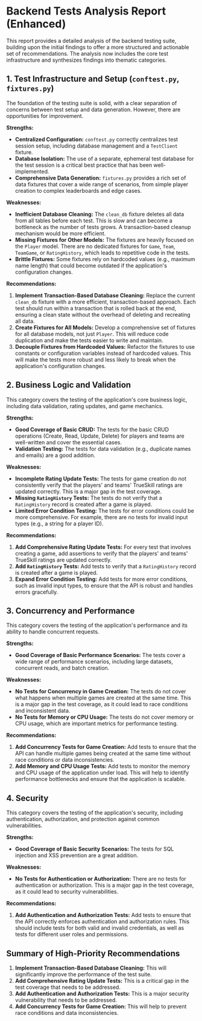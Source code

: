 # Backend Tests Analysis Report (Enhanced)

This report provides a detailed analysis of the backend testing suite, building upon the initial findings to offer a more structured and actionable set of recommendations. The analysis now includes the core test infrastructure and synthesizes findings into thematic categories.

## 1. Test Infrastructure and Setup (`conftest.py`, `fixtures.py`)

The foundation of the testing suite is solid, with a clear separation of concerns between test setup and data generation. However, there are opportunities for improvement.

**Strengths:**
-   **Centralized Configuration:** `conftest.py` correctly centralizes test session setup, including database management and a `TestClient` fixture.
-   **Database Isolation:** The use of a separate, ephemeral test database for the test session is a critical best practice that has been well-implemented.
-   **Comprehensive Data Generation:** `fixtures.py` provides a rich set of data fixtures that cover a wide range of scenarios, from simple player creation to complex leaderboards and edge cases.

**Weaknesses:**
-   **Inefficient Database Cleaning:** The `clean_db` fixture deletes all data from all tables before each test. This is slow and can become a bottleneck as the number of tests grows. A transaction-based cleanup mechanism would be more efficient.
-   **Missing Fixtures for Other Models:** The fixtures are heavily focused on the `Player` model. There are no dedicated fixtures for `Game`, `Team`, `TeamGame`, or `RatingHistory`, which leads to repetitive code in the tests.
-   **Brittle Fixtures:** Some fixtures rely on hardcoded values (e.g., maximum name length) that could become outdated if the application's configuration changes.

**Recommendations:**
1.  **Implement Transaction-Based Database Cleaning:** Replace the current `clean_db` fixture with a more efficient, transaction-based approach. Each test should run within a transaction that is rolled back at the end, ensuring a clean state without the overhead of deleting and recreating all data.
2.  **Create Fixtures for All Models:** Develop a comprehensive set of fixtures for all database models, not just `Player`. This will reduce code duplication and make the tests easier to write and maintain.
3.  **Decouple Fixtures from Hardcoded Values:** Refactor the fixtures to use constants or configuration variables instead of hardcoded values. This will make the tests more robust and less likely to break when the application's configuration changes.

## 2. Business Logic and Validation

This category covers the testing of the application's core business logic, including data validation, rating updates, and game mechanics.

**Strengths:**
-   **Good Coverage of Basic CRUD:** The tests for the basic CRUD operations (Create, Read, Update, Delete) for players and teams are well-written and cover the essential cases.
-   **Validation Testing:** The tests for data validation (e.g., duplicate names and emails) are a good addition.

**Weaknesses:**
-   **Incomplete Rating Update Tests:** The tests for game creation do not consistently verify that the players' and teams' TrueSkill ratings are updated correctly. This is a major gap in the test coverage.
-   **Missing `RatingHistory` Tests:** The tests do not verify that a `RatingHistory` record is created after a game is played.
-   **Limited Error Condition Testing:** The tests for error conditions could be more comprehensive. For example, there are no tests for invalid input types (e.g., a string for a player ID).

**Recommendations:**
1.  **Add Comprehensive Rating Update Tests:** For every test that involves creating a game, add assertions to verify that the players' and teams' TrueSkill ratings are updated correctly.
2.  **Add `RatingHistory` Tests:** Add tests to verify that a `RatingHistory` record is created after a game is played.
3.  **Expand Error Condition Testing:** Add tests for more error conditions, such as invalid input types, to ensure that the API is robust and handles errors gracefully.

## 3. Concurrency and Performance

This category covers the testing of the application's performance and its ability to handle concurrent requests.

**Strengths:**
-   **Good Coverage of Basic Performance Scenarios:** The tests cover a wide range of performance scenarios, including large datasets, concurrent reads, and batch creation.

**Weaknesses:**
-   **No Tests for Concurrency in Game Creation:** The tests do not cover what happens when multiple games are created at the same time. This is a major gap in the test coverage, as it could lead to race conditions and inconsistent data.
-   **No Tests for Memory or CPU Usage:** The tests do not cover memory or CPU usage, which are important metrics for performance testing.

**Recommendations:**
1.  **Add Concurrency Tests for Game Creation:** Add tests to ensure that the API can handle multiple games being created at the same time without race conditions or data inconsistencies.
2.  **Add Memory and CPU Usage Tests:** Add tests to monitor the memory and CPU usage of the application under load. This will help to identify performance bottlenecks and ensure that the application is scalable.

## 4. Security

This category covers the testing of the application's security, including authentication, authorization, and protection against common vulnerabilities.

**Strengths:**
-   **Good Coverage of Basic Security Scenarios:** The tests for SQL injection and XSS prevention are a great addition.

**Weaknesses:**
-   **No Tests for Authentication or Authorization:** There are no tests for authentication or authorization. This is a major gap in the test coverage, as it could lead to security vulnerabilities.

**Recommendations:**
1.  **Add Authentication and Authorization Tests:** Add tests to ensure that the API correctly enforces authentication and authorization rules. This should include tests for both valid and invalid credentials, as well as tests for different user roles and permissions.

## Summary of High-Priority Recommendations

1.  **Implement Transaction-Based Database Cleaning:** This will significantly improve the performance of the test suite.
2.  **Add Comprehensive Rating Update Tests:** This is a critical gap in the test coverage that needs to be addressed.
3.  **Add Authentication and Authorization Tests:** This is a major security vulnerability that needs to be addressed.
4.  **Add Concurrency Tests for Game Creation:** This will help to prevent race conditions and data inconsistencies.
